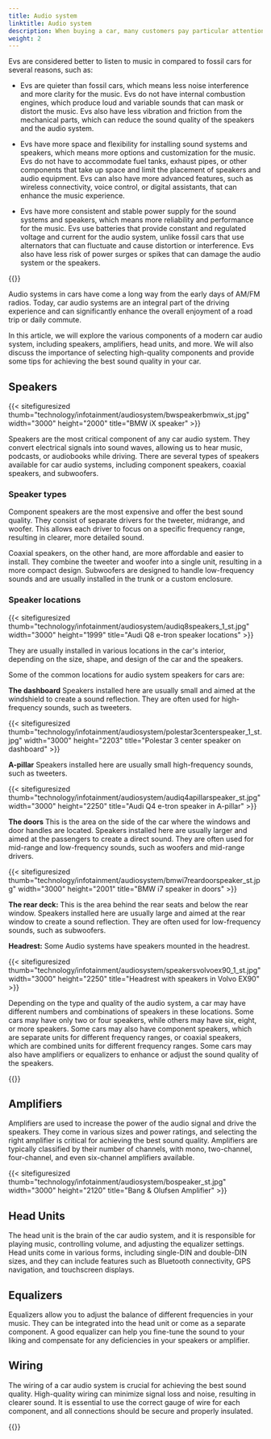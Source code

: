```yaml
---
title: Audio system
linktitle: Audio system
description: When buying a car, many customers pay particular attention to the audio system. That is because the car is specifically where people listen to music enthusiastically and frequently.
weight: 2
---
```

<!-- markdownlint-disable MD033 -->

Evs are considered better to listen to music in compared to fossil cars for several reasons, such as:

- Evs are quieter than fossil cars, which means less noise interference and more clarity for the music. Evs do not have internal combustion engines, which produce loud and variable sounds that can mask or distort the music. Evs also have less vibration and friction from the mechanical parts, which can reduce the sound quality of the speakers and the audio system.

- Evs have more space and flexibility for installing sound systems and speakers, which means more options and customization for the music. Evs do not have to accommodate fuel tanks, exhaust pipes, or other components that take up space and limit the placement of speakers and audio equipment. Evs can also have more advanced features, such as wireless connectivity, voice control, or digital assistants, that can enhance the music experience.

- Evs have more consistent and stable power supply for the sound systems and speakers, which means more reliability and performance for the music. Evs use batteries that provide constant and regulated voltage and current for the audio system, unlike fossil cars that use alternators that can fluctuate and cause distortion or interference. Evs also have less risk of power surges or spikes that can damage the audio system or the speakers.

{{<evkxdisplayaddarticle />}}

Audio systems in cars have come a long way from the early days of AM/FM radios. Today, car audio systems are an integral part of the driving experience and can significantly enhance the overall enjoyment of a road trip or daily commute.

In this article, we will explore the various components of a modern car audio system, including speakers, amplifiers, head units, and more. We will also discuss the importance of selecting high-quality components and provide some tips for achieving the best sound quality in your car.

## Speakers

{{< sitefiguresized thumb="technology/infotainment/audiosystem/bwspeakerbmwix_st.jpg" width="3000" height="2000" title="BMW iX speaker" >}}

Speakers are the most critical component of any car audio system. They convert electrical signals into sound waves, allowing us to hear music, podcasts, or audiobooks while driving. There are several types of speakers available for car audio systems, including component speakers, coaxial speakers, and subwoofers.

### Speaker types

Component speakers are the most expensive and offer the best sound quality. They consist of separate drivers for the tweeter, midrange, and woofer. This allows each driver to focus on a specific frequency range, resulting in clearer, more detailed sound.

Coaxial speakers, on the other hand, are more affordable and easier to install. They combine the tweeter and woofer into a single unit, resulting in a more compact design. Subwoofers are designed to handle low-frequency sounds and are usually installed in the trunk or a custom enclosure.

### Speaker locations

{{< sitefiguresized thumb="technology/infotainment/audiosystem/audiq8speakers_1_st.jpg" width="3000" height="1999" title="Audi Q8 e-tron speaker locations" >}}

They are usually installed in various locations in the car's interior, depending on the size, shape, and design of the car and the speakers.

Some of the common locations for audio system speakers for cars are:

**The dashboard** Speakers installed here are usually small and aimed at the windshield to create a sound reflection. They are often used for high-frequency sounds, such as tweeters.

{{< sitefiguresized thumb="technology/infotainment/audiosystem/polestar3centerspeaker_1_st.jpg" width="3000" height="2203" title="Polestar 3 center speaker on dashboard" >}}

**A-pillar** Speakers installed here are usually small high-frequency sounds, such as tweeters.

{{< sitefiguresized thumb="technology/infotainment/audiosystem/audiq4apillarspeaker_st.jpg" width="3000" height="2250" title="Audi Q4 e-tron speaker in A-pillar" >}}

**The doors** This is the area on the side of the car where the windows and door handles are located. Speakers installed here are usually larger and aimed at the passengers to create a direct sound. They are often used for mid-range and low-frequency sounds, such as woofers and mid-range drivers.

{{< sitefiguresized thumb="technology/infotainment/audiosystem/bmwi7reardoorspeaker_st.jpg" width="3000" height="2001" title="BMW i7 speaker in doors" >}}

**The rear deck:** This is the area behind the rear seats and below the rear window. Speakers installed here are usually large and aimed at the rear window to create a sound reflection. They are often used for low-frequency sounds, such as subwoofers.

**Headrest:** Some Audio systems have speakers mounted in the headrest. 

{{< sitefiguresized thumb="technology/infotainment/audiosystem/speakersvolvoex90_1_st.jpg" width="3000" height="2250" title="Headrest with speakers in Volvo EX90" >}}

Depending on the type and quality of the audio system, a car may have different numbers and combinations of speakers in these locations. Some cars may have only two or four speakers, while others may have six, eight, or more speakers. Some cars may also have component speakers, which are separate units for different frequency ranges, or coaxial speakers, which are combined units for different frequency ranges. Some cars may also have amplifiers or equalizers to enhance or adjust the sound quality of the speakers.

{{<evkxdisplayaddarticle />}}

## Amplifiers

Amplifiers are used to increase the power of the audio signal and drive the speakers. They come in various sizes and power ratings, and selecting the right amplifier is critical for achieving the best sound quality. Amplifiers are typically classified by their number of channels, with mono, two-channel, four-channel, and even six-channel amplifiers available.

{{< sitefiguresized thumb="technology/infotainment/audiosystem/bospeaker_st.jpg" width="3000" height="2120" title="Bang & Olufsen Amplifier" >}}

## Head Units

The head unit is the brain of the car audio system, and it is responsible for playing music, controlling volume, and adjusting the equalizer settings. Head units come in various forms, including single-DIN and double-DIN sizes, and they can include features such as Bluetooth connectivity, GPS navigation, and touchscreen displays.

## Equalizers

Equalizers allow you to adjust the balance of different frequencies in your music. They can be integrated into the head unit or come as a separate component. A good equalizer can help you fine-tune the sound to your liking and compensate for any deficiencies in your speakers or amplifier.

## Wiring

The wiring of a car audio system is crucial for achieving the best sound quality. High-quality wiring can minimize signal loss and noise, resulting in clearer sound. It is essential to use the correct gauge of wire for each component, and all connections should be secure and properly insulated.

{{<evkxdisplayaddarticle />}}
